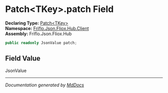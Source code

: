 ﻿<!--  
  <auto-generated>   
    The contents of this file were generated by a tool.  
    Changes to this file may be list if the file is regenerated  
  </auto-generated>   
-->

# Patch\<TKey\>.patch Field

**Declaring Type:** [Patch\<TKey\>](../index.md)  
**Namespace:** [Friflo.Json.Fliox.Hub.Client](../../index.md)  
**Assembly:** Friflo.Json.Fliox.Hub

```csharp
public readonly JsonValue patch;
```

## Field Value

JsonValue

___

*Documentation generated by [MdDocs](https://github.com/ap0llo/mddocs)*
